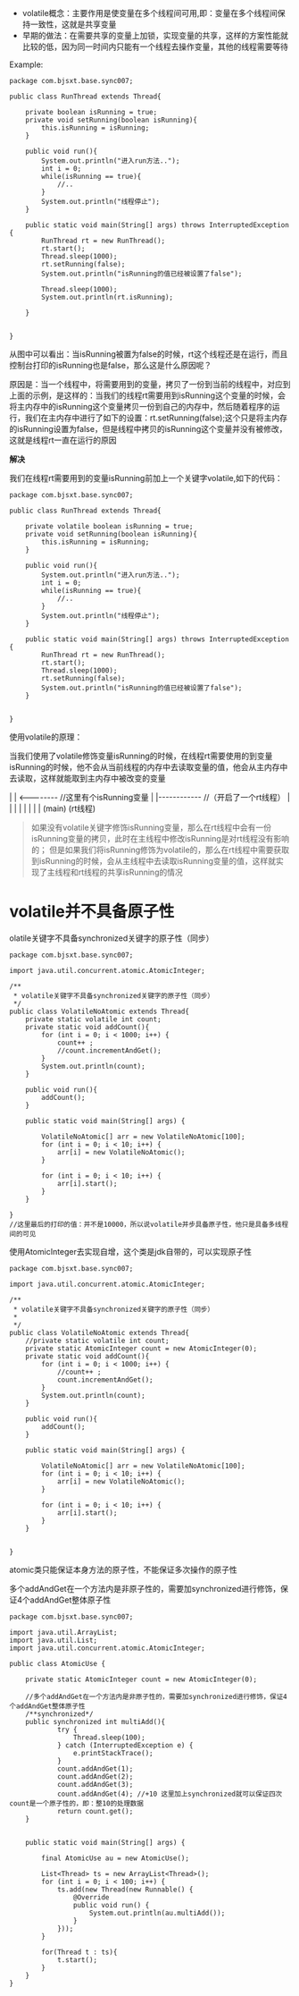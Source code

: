 * volatile概念：主要作用是使变量在多个线程间可用,即：变量在多个线程间保持一致性，这就是共享变量
* 早期的做法：在需要共享的变量上加锁，实现变量的共享，这样的方案性能就比较的低，因为同一时间内只能有一个线程去操作变量，其他的线程需要等待

Example:

```
package com.bjsxt.base.sync007;

public class RunThread extends Thread{

	private boolean isRunning = true;
	private void setRunning(boolean isRunning){
		this.isRunning = isRunning;
	}
	
	public void run(){
		System.out.println("进入run方法..");
		int i = 0;
		while(isRunning == true){
			//..
		}
		System.out.println("线程停止");
	}
	
	public static void main(String[] args) throws InterruptedException {
		RunThread rt = new RunThread();
		rt.start();
		Thread.sleep(1000);
		rt.setRunning(false);
		System.out.println("isRunning的值已经被设置了false");
		
		Thread.sleep(1000);
		System.out.println(rt.isRunning);
		
	}
	
	
}

```


从图中可以看出：当isRunning被置为false的时候，rt这个线程还是在运行，而且控制台打印的isRunning也是false，那么这是什么原因呢？

原因是：当一个线程中，将需要用到的变量，拷贝了一份到当前的线程中，对应到上面的示例，是这样的：当我们的线程rt需要用到isRunning这个变量的时候，会将主内存中的isRunning这个变量拷贝一份到自己的内存中，然后随着程序的运行，我们在主内存中进行了如下的设置：rt.setRunning(false);这个只是将主内存的isRunning设置为false，但是线程中拷贝的isRunning这个变量并没有被修改，这就是线程rt一直在运行的原因


**解决**

我们在线程rt需要用到的变量isRunning前加上一个关键字volatile,如下的代码：

```
package com.bjsxt.base.sync007;

public class RunThread extends Thread{

	private volatile boolean isRunning = true;
	private void setRunning(boolean isRunning){
		this.isRunning = isRunning;
	}
	
	public void run(){
		System.out.println("进入run方法..");
		int i = 0;
		while(isRunning == true){
			//..
		}
		System.out.println("线程停止");
	}
	
	public static void main(String[] args) throws InterruptedException {
		RunThread rt = new RunThread();
		rt.start();
		Thread.sleep(1000);
		rt.setRunning(false);
		System.out.println("isRunning的值已经被设置了false");
	}
	
	
}

```

使用volatile的原理：

当我们使用了volatile修饰变量isRunning的时候，在线程rt需要使用的到变量isRunning的时候，他不会从当前线程的内存中去读取变量的值，他会从主内存中去读取，这样就能取到主内存中被改变的变量

|
|   <--------   //这里有个isRunning变量
|
|------------   //（开启了一个rt线程）
|           |
|           |
|           |
|           |
(main)      (rt线程)

> 如果没有volatile关键字修饰isRunning变量，那么在rt线程中会有一份isRunning变量的拷贝，此时在主线程中修改isRunning是对rt线程没有影响的；
但是如果我们将isRunning修饰为volatile的，那么在rt线程中需要获取到isRunning的时候，会从主线程中去读取isRunning变量的值，这样就实现了主线程和rt线程的共享isRunning的情况


# volatile并不具备原子性

olatile关键字不具备synchronized关键字的原子性（同步）

```
package com.bjsxt.base.sync007;

import java.util.concurrent.atomic.AtomicInteger;

/**
 * volatile关键字不具备synchronized关键字的原子性（同步）
 */
public class VolatileNoAtomic extends Thread{
	private static volatile int count;
	private static void addCount(){
		for (int i = 0; i < 1000; i++) {
			count++ ;
			//count.incrementAndGet();
		}
		System.out.println(count);
	}
	
	public void run(){
		addCount();
	}
	
	public static void main(String[] args) {
		
		VolatileNoAtomic[] arr = new VolatileNoAtomic[100];
		for (int i = 0; i < 10; i++) {
			arr[i] = new VolatileNoAtomic();
		}
		
		for (int i = 0; i < 10; i++) {
			arr[i].start();
		}
	}
	
}
//这里最后的打印的值：并不是10000，所以说volatile并步具备原子性，他只是具备多线程间的可见
```

使用AtomicInteger去实现自增，这个类是jdk自带的，可以实现原子性

```
package com.bjsxt.base.sync007;

import java.util.concurrent.atomic.AtomicInteger;

/**
 * volatile关键字不具备synchronized关键字的原子性（同步）
 *
 */
public class VolatileNoAtomic extends Thread{
	//private static volatile int count;
	private static AtomicInteger count = new AtomicInteger(0);
	private static void addCount(){
		for (int i = 0; i < 1000; i++) {
			//count++ ;
			count.incrementAndGet();
		}
		System.out.println(count);
	}
	
	public void run(){
		addCount();
	}
	
	public static void main(String[] args) {
		
		VolatileNoAtomic[] arr = new VolatileNoAtomic[100];
		for (int i = 0; i < 10; i++) {
			arr[i] = new VolatileNoAtomic();
		}
		
		for (int i = 0; i < 10; i++) {
			arr[i].start();
		}
	}

	
}

```


atomic类只能保证本身方法的原子性，不能保证多次操作的原子性

多个addAndGet在一个方法内是非原子性的，需要加synchronized进行修饰，保证4个addAndGet整体原子性

```
package com.bjsxt.base.sync007;

import java.util.ArrayList;
import java.util.List;
import java.util.concurrent.atomic.AtomicInteger;

public class AtomicUse {

	private static AtomicInteger count = new AtomicInteger(0);
	
	//多个addAndGet在一个方法内是非原子性的，需要加synchronized进行修饰，保证4个addAndGet整体原子性
	/**synchronized*/
	public synchronized int multiAdd(){
			try {
				Thread.sleep(100);
			} catch (InterruptedException e) {
				e.printStackTrace();
			}
			count.addAndGet(1);
			count.addAndGet(2);
			count.addAndGet(3);
			count.addAndGet(4); //+10 这里加上synchronized就可以保证四次count是一个原子性的，即：整10的处理数据
			return count.get();
	}
	
	
	public static void main(String[] args) {
		
		final AtomicUse au = new AtomicUse();

		List<Thread> ts = new ArrayList<Thread>();
		for (int i = 0; i < 100; i++) {
			ts.add(new Thread(new Runnable() {
				@Override
				public void run() {
					System.out.println(au.multiAdd());
				}
			}));
		}

		for(Thread t : ts){
			t.start();
		}
	}
}

```




